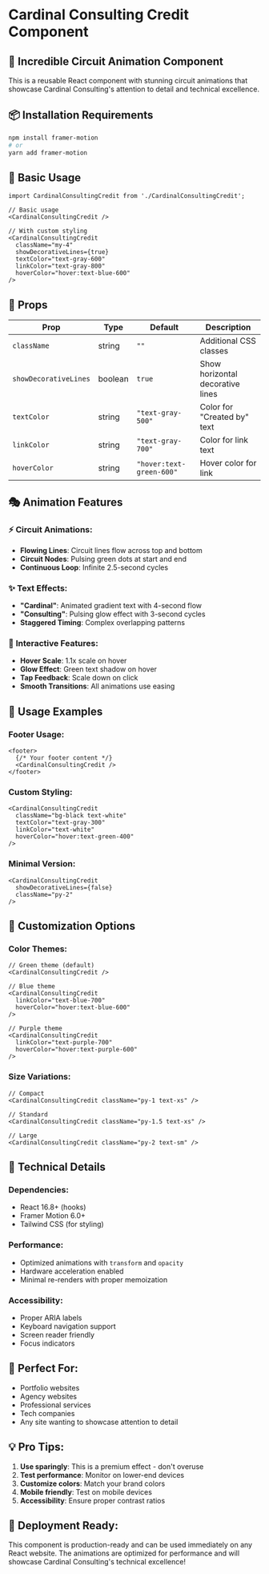 # Cardinal Consulting Credit Component

## 🎯 **Incredible Circuit Animation Component**

This is a reusable React component with stunning circuit animations that showcase Cardinal Consulting's attention to detail and technical excellence.

## 📦 **Installation Requirements**

```bash
npm install framer-motion
# or
yarn add framer-motion
```

## 🚀 **Basic Usage**

```tsx
import CardinalConsultingCredit from './CardinalConsultingCredit';

// Basic usage
<CardinalConsultingCredit />

// With custom styling
<CardinalConsultingCredit 
  className="my-4"
  showDecorativeLines={true}
  textColor="text-gray-600"
  linkColor="text-gray-800"
  hoverColor="hover:text-blue-600"
/>
```

## 🎨 **Props**

| Prop | Type | Default | Description |
|------|------|---------|-------------|
| `className` | string | `""` | Additional CSS classes |
| `showDecorativeLines` | boolean | `true` | Show horizontal decorative lines |
| `textColor` | string | `"text-gray-500"` | Color for "Created by" text |
| `linkColor` | string | `"text-gray-700"` | Color for link text |
| `hoverColor` | string | `"hover:text-green-600"` | Hover color for link |

## 🎭 **Animation Features**

### ⚡ **Circuit Animations:**
- **Flowing Lines**: Circuit lines flow across top and bottom
- **Circuit Nodes**: Pulsing green dots at start and end
- **Continuous Loop**: Infinite 2.5-second cycles

### ✨ **Text Effects:**
- **"Cardinal"**: Animated gradient text with 4-second flow
- **"Consulting"**: Pulsing glow effect with 3-second cycles
- **Staggered Timing**: Complex overlapping patterns

### 🎯 **Interactive Features:**
- **Hover Scale**: 1.1x scale on hover
- **Glow Effect**: Green text shadow on hover
- **Tap Feedback**: Scale down on click
- **Smooth Transitions**: All animations use easing

## 📱 **Usage Examples**

### **Footer Usage:**
```tsx
<footer>
  {/* Your footer content */}
  <CardinalConsultingCredit />
</footer>
```

### **Custom Styling:**
```tsx
<CardinalConsultingCredit 
  className="bg-black text-white"
  textColor="text-gray-300"
  linkColor="text-white"
  hoverColor="hover:text-green-400"
/>
```

### **Minimal Version:**
```tsx
<CardinalConsultingCredit 
  showDecorativeLines={false}
  className="py-2"
/>
```

## 🎨 **Customization Options**

### **Color Themes:**
```tsx
// Green theme (default)
<CardinalConsultingCredit />

// Blue theme
<CardinalConsultingCredit 
  linkColor="text-blue-700"
  hoverColor="hover:text-blue-600"
/>

// Purple theme
<CardinalConsultingCredit 
  linkColor="text-purple-700"
  hoverColor="hover:text-purple-600"
/>
```

### **Size Variations:**
```tsx
// Compact
<CardinalConsultingCredit className="py-1 text-xs" />

// Standard
<CardinalConsultingCredit className="py-1.5 text-xs" />

// Large
<CardinalConsultingCredit className="py-2 text-sm" />
```

## 🔧 **Technical Details**

### **Dependencies:**
- React 16.8+ (hooks)
- Framer Motion 6.0+
- Tailwind CSS (for styling)

### **Performance:**
- Optimized animations with `transform` and `opacity`
- Hardware acceleration enabled
- Minimal re-renders with proper memoization

### **Accessibility:**
- Proper ARIA labels
- Keyboard navigation support
- Screen reader friendly
- Focus indicators

## 🎯 **Perfect For:**
- Portfolio websites
- Agency websites
- Professional services
- Tech companies
- Any site wanting to showcase attention to detail

## 💡 **Pro Tips:**
1. **Use sparingly**: This is a premium effect - don't overuse
2. **Test performance**: Monitor on lower-end devices
3. **Customize colors**: Match your brand colors
4. **Mobile friendly**: Test on mobile devices
5. **Accessibility**: Ensure proper contrast ratios

## 🚀 **Deployment Ready:**
This component is production-ready and can be used immediately on any React website. The animations are optimized for performance and will showcase Cardinal Consulting's technical excellence!
